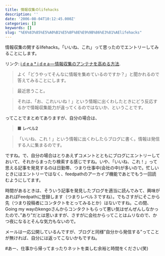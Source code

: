 ```yaml
---
title: 情報収集のlifehacks
description: ''
date: '2006-08-04T10:12:45.000Z'
categories: []
keywords: []
slug: "%E6%83%85%E5%A0%B1%E5%8F%8E%E9%9B%86%E3%81%AElifehacks"
---
```

情報収集の関するlifehacks。「いいね、これ」って思ったのでエントリーしてみることにします。

リンク: [i d e a \* i d e a — 情報収集のアンテナを高める方法](http://www.ideaxidea.com/archives/2006/08/post_115.html "i d e a * i d e a - 情報収集のアンテナを高める方法").

> よく「どうやってそんなに情報を集めているのですか？」と聞かれるので答えてみることにします。

> 最近思うこと。

> それは、「お、これいいね！」という情報に出くわしたときにどう反応するかで情報収集能力が違ってくるのではないか、ということです。

ってことでまとめてありますが、自分の場合は、

> **■ レベル2**

> 「いいね、これ！」という情報に出くわしたらブログに書く。情報は発信する人に集まるのです。

ですね。で、自分の場合はとりあえずコメントとともにブログにエントリーしておいて、それからまったり検索する感じですね。いや、「いいね、これ！」って思える記事を発見するのは日勤帯、つまり仕事中(会社の中)が多いので。忙しいときにはエントリーではなく、feedpathのアーカイブ機能であとでもう一回読むようにしてます。

時間があるときは、そういう記事を発見したブログを適当に読んでみて、興味があればFeedpathに登録します（つまりレベル３ですね）。でもさすがにそこから先（つまり投稿者にコンタクトをとってみるとか）はないですね。この間、Going my wayのkengoさんからコンタクトもらって悪い気はぜんぜんしなかったので、”あり”だとは思いますが、さすがに会社からってことはムリなので、かつ夜になるとそんな気力もないので。

メールは一応公開しているんですが、ブログと同様”自分から発信する”ってことが無ければ、自分には返ってこないかもですね。

#あー、仕事から帰ってまったりネットを楽しむ余裕と時間をください(笑)